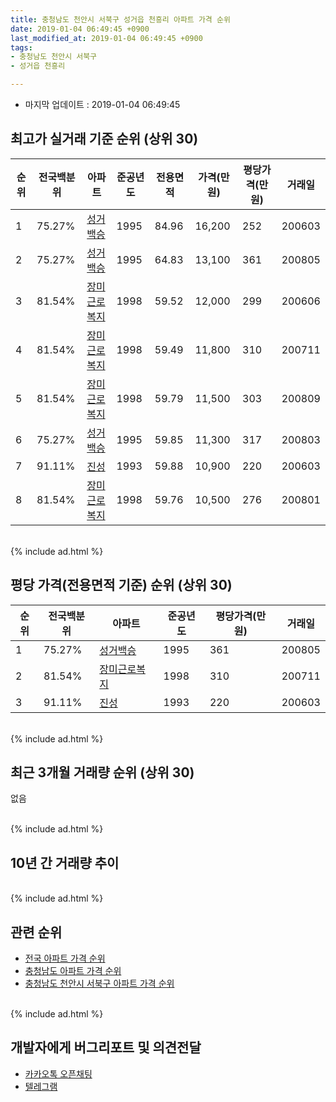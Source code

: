 ```yaml
---
title: 충청남도 천안시 서북구 성거읍 천흥리 아파트 가격 순위
date: 2019-01-04 06:49:45 +0900
last_modified_at: 2019-01-04 06:49:45 +0900
tags:
- 충청남도 천안시 서북구
- 성거읍 천흥리

---
```


* 마지막 업데이트 : 2019-01-04 06:49:45

## 최고가 실거래 기준 순위 (상위 30)


|순위|전국백분위|아파트|준공년도|전용면적|가격(만원)|평당가격(만원)|거래일|
|---|---|---|---|---|---|---|---|
|1|75.27%|[성거백승](https://search.naver.com/search.naver?query=%EC%B6%A9%EC%B2%AD%EB%82%A8%EB%8F%84+%EC%B2%9C%EC%95%88%EC%8B%9C+%EC%84%9C%EB%B6%81%EA%B5%AC+%EC%84%B1%EA%B1%B0%EC%9D%8D+%EC%B2%9C%ED%9D%A5%EB%A6%AC+%EC%84%B1%EA%B1%B0%EB%B0%B1%EC%8A%B9)|1995|84.96|16,200|252|200603|
|2|75.27%|[성거백승](https://search.naver.com/search.naver?query=%EC%B6%A9%EC%B2%AD%EB%82%A8%EB%8F%84+%EC%B2%9C%EC%95%88%EC%8B%9C+%EC%84%9C%EB%B6%81%EA%B5%AC+%EC%84%B1%EA%B1%B0%EC%9D%8D+%EC%B2%9C%ED%9D%A5%EB%A6%AC+%EC%84%B1%EA%B1%B0%EB%B0%B1%EC%8A%B9)|1995|64.83|13,100|361|200805|
|3|81.54%|[장미근로복지](https://search.naver.com/search.naver?query=%EC%B6%A9%EC%B2%AD%EB%82%A8%EB%8F%84+%EC%B2%9C%EC%95%88%EC%8B%9C+%EC%84%9C%EB%B6%81%EA%B5%AC+%EC%84%B1%EA%B1%B0%EC%9D%8D+%EC%B2%9C%ED%9D%A5%EB%A6%AC+%EC%9E%A5%EB%AF%B8%EA%B7%BC%EB%A1%9C%EB%B3%B5%EC%A7%80)|1998|59.52|12,000|299|200606|
|4|81.54%|[장미근로복지](https://search.naver.com/search.naver?query=%EC%B6%A9%EC%B2%AD%EB%82%A8%EB%8F%84+%EC%B2%9C%EC%95%88%EC%8B%9C+%EC%84%9C%EB%B6%81%EA%B5%AC+%EC%84%B1%EA%B1%B0%EC%9D%8D+%EC%B2%9C%ED%9D%A5%EB%A6%AC+%EC%9E%A5%EB%AF%B8%EA%B7%BC%EB%A1%9C%EB%B3%B5%EC%A7%80)|1998|59.49|11,800|310|200711|
|5|81.54%|[장미근로복지](https://search.naver.com/search.naver?query=%EC%B6%A9%EC%B2%AD%EB%82%A8%EB%8F%84+%EC%B2%9C%EC%95%88%EC%8B%9C+%EC%84%9C%EB%B6%81%EA%B5%AC+%EC%84%B1%EA%B1%B0%EC%9D%8D+%EC%B2%9C%ED%9D%A5%EB%A6%AC+%EC%9E%A5%EB%AF%B8%EA%B7%BC%EB%A1%9C%EB%B3%B5%EC%A7%80)|1998|59.79|11,500|303|200809|
|6|75.27%|[성거백승](https://search.naver.com/search.naver?query=%EC%B6%A9%EC%B2%AD%EB%82%A8%EB%8F%84+%EC%B2%9C%EC%95%88%EC%8B%9C+%EC%84%9C%EB%B6%81%EA%B5%AC+%EC%84%B1%EA%B1%B0%EC%9D%8D+%EC%B2%9C%ED%9D%A5%EB%A6%AC+%EC%84%B1%EA%B1%B0%EB%B0%B1%EC%8A%B9)|1995|59.85|11,300|317|200803|
|7|91.11%|[진성](https://search.naver.com/search.naver?query=%EC%B6%A9%EC%B2%AD%EB%82%A8%EB%8F%84+%EC%B2%9C%EC%95%88%EC%8B%9C+%EC%84%9C%EB%B6%81%EA%B5%AC+%EC%84%B1%EA%B1%B0%EC%9D%8D+%EC%B2%9C%ED%9D%A5%EB%A6%AC+%EC%A7%84%EC%84%B1)|1993|59.88|10,900|220|200603|
|8|81.54%|[장미근로복지](https://search.naver.com/search.naver?query=%EC%B6%A9%EC%B2%AD%EB%82%A8%EB%8F%84+%EC%B2%9C%EC%95%88%EC%8B%9C+%EC%84%9C%EB%B6%81%EA%B5%AC+%EC%84%B1%EA%B1%B0%EC%9D%8D+%EC%B2%9C%ED%9D%A5%EB%A6%AC+%EC%9E%A5%EB%AF%B8%EA%B7%BC%EB%A1%9C%EB%B3%B5%EC%A7%80)|1998|59.76|10,500|276|200801|


<br>
{% include ad.html %}
<br>

## 평당 가격(전용면적 기준) 순위 (상위 30)


|순위|전국백분위|아파트|준공년도|평당가격(만원)|거래일|
|---|---|---|---|---|---|
|1|75.27%|[성거백승](https://search.naver.com/search.naver?query=%EC%B6%A9%EC%B2%AD%EB%82%A8%EB%8F%84+%EC%B2%9C%EC%95%88%EC%8B%9C+%EC%84%9C%EB%B6%81%EA%B5%AC+%EC%84%B1%EA%B1%B0%EC%9D%8D+%EC%B2%9C%ED%9D%A5%EB%A6%AC+%EC%84%B1%EA%B1%B0%EB%B0%B1%EC%8A%B9)|1995|361|200805|
|2|81.54%|[장미근로복지](https://search.naver.com/search.naver?query=%EC%B6%A9%EC%B2%AD%EB%82%A8%EB%8F%84+%EC%B2%9C%EC%95%88%EC%8B%9C+%EC%84%9C%EB%B6%81%EA%B5%AC+%EC%84%B1%EA%B1%B0%EC%9D%8D+%EC%B2%9C%ED%9D%A5%EB%A6%AC+%EC%9E%A5%EB%AF%B8%EA%B7%BC%EB%A1%9C%EB%B3%B5%EC%A7%80)|1998|310|200711|
|3|91.11%|[진성](https://search.naver.com/search.naver?query=%EC%B6%A9%EC%B2%AD%EB%82%A8%EB%8F%84+%EC%B2%9C%EC%95%88%EC%8B%9C+%EC%84%9C%EB%B6%81%EA%B5%AC+%EC%84%B1%EA%B1%B0%EC%9D%8D+%EC%B2%9C%ED%9D%A5%EB%A6%AC+%EC%A7%84%EC%84%B1)|1993|220|200603|


<br>
{% include ad.html %}
<br>

## 최근 3개월 거래량 순위 (상위 30)

없음

<br>
{% include ad.html %}
<br>

## 10년 간 거래량 추이


<div style="width:100%;">
    <canvas id="deal_progress" height="250"></canvas>
</div>

<script>
new Chart(document.getElementById("deal_progress"), {
    type: 'line',
    data: {
        labels: ['200901','200902','200903','200904','200905','200906','200907','200908','200909','200910','200911','200912','201001','201002','201003','201004','201005','201006','201007','201008','201009','201010','201011','201012','201101','201102','201103','201104','201105','201106','201107','201108','201109','201110','201111','201112','201201','201202','201203','201204','201205','201206','201207','201208','201209','201210','201211','201212','201301','201302','201303','201304','201305','201306','201307','201308','201309','201310','201311','201312','201401','201402','201403','201404','201405','201406','201407','201408','201409','201410','201411','201412','201501','201502','201503','201504','201505','201506','201507','201508','201509','201510','201511','201512','201601','201602','201603','201604','201605','201606','201607','201608','201609','201610','201611','201612','201701','201702','201703','201704','201705','201706','201707','201708','201709','201710','201711','201712','201801','201802','201803','201804','201805','201806','201807','201808','201809','201810','201811','201812','201901'],
        datasets: [{
            label: '실거래 수',
            pointRadius: 1,
            data: [3, 5, 8, 2, 5, 7, 3, 4, 6, 3, 5, 6, 1, 6, 4, 9, 3, 4, 3, 5, 3, 2, 3, 5, 5, 2, 3, 3, 6, 1, 6, 4, 3, 4, 5, 2, 3, 1, 7, 5, 2, 3, 6, 2, 4, 1, 4, 5, 1, 3, 7, 3, 3, 4, 4, 0, 3, 4, 0, 6, 0, 4, 4, 3, 5, 0, 2, 3, 2, 2, 6, 1, 2, 4, 2, 3, 5, 4, 5, 3, 5, 1, 4, 1, 1, 1, 5, 1, 5, 3, 5, 3, 2, 2, 2, 1, 4, 2, 4, 2, 2, 0, 0, 4, 3, 0, 1, 1, 2, 0, 2, 4, 4, 3, 1, 0, 1, 5, 0, 0, 0],
            borderColor: "rgba(255, 201, 14, 1)",
            backgroundColor: "rgba(255, 201, 14, 0.5)",
            fill: true,
        }]
    },
    options: {
        responsive: true,
        title: {
            display: true,
            text: '10년간 거래량 추이'
        },
        tooltips: {
            mode: 'index',
            intersect: false,
        },
        hover: {
            mode: 'nearest',
            intersect: true
        },
        scales: {
            xAxes: [{
                display: true,
                scaleLabel: {
                    display: true,
                    labelString: '년/월'
                }
            }],
            yAxes: [{
                display: true,
                ticks: {
                    suggestedMin: 0,
                },
                scaleLabel: {
                    display: true,
                    labelString: '실거래 수'
                }
            }]
        }
    }
});

</script>


<br>
{% include ad.html %}
<br>

## 관련 순위

- [전국 아파트 가격 순위](https://inasie.github.io/apt-ranking/전국)
- [충청남도 아파트 가격 순위](https://inasie.github.io/apt-ranking/충청남도)
- [충청남도 천안시 서북구 아파트 가격 순위](https://inasie.github.io/apt-ranking/충청남도-천안시-서북구)


<br>
{% include ad.html %}
<br>

## 개발자에게 버그리포트 및 의견전달

- [카카오톡 오픈채팅](https://open.kakao.com/o/gLJUAP4)
- [텔레그램](https://t.me/inasie)

